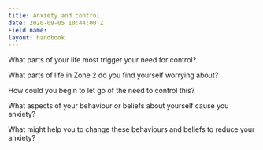 ```yaml
---
title: Anxiety and control
date: 2020-09-05 10:44:00 Z
Field name: 
layout: handbook
---
```


What parts of your life most trigger your need for control?




What parts of life in Zone 2 do you find yourself worrying about?




How could you begin to let go of the need to control this?




What aspects of your behaviour or beliefs about yourself cause you anxiety?



What might help you to change these behaviours and beliefs to reduce your anxiety?
